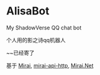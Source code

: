 # AlisaBot
My ShadowVerse QQ chat bot

个人用的影之诗qq机器人

~~已经寄了

基于 
[Mirai](https://github.com/mamoe/mirai), 
[mirai-api-http](https://github.com/project-mirai/mirai-api-http), 
[Mirai.Net](https://github.com/SinoAHpx/Mirai.Net)

